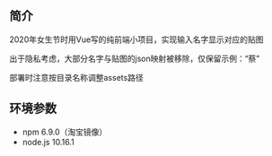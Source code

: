 ## 简介

2020年女生节时用Vue写的纯前端小项目，实现输入名字显示对应的贴图

出于隐私考虑，大部分名字与贴图的json映射被移除，仅保留示例：“蔡”

部署时注意按目录名称调整assets路径



## 环境参数

- npm 6.9.0（淘宝镜像）
- node.js 10.16.1